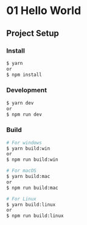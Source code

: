 # 01 Hello World

## Project Setup

### Install

```bash
$ yarn
or
$ npm install
```

### Development

```bash
$ yarn dev
or
$ npm run dev
```

### Build

```bash
# For windows
$ yarn build:win
or
$ npm run build:win

# For macOS
$ yarn build:mac
or
$ npm run build:mac

# For Linux
$ yarn build:linux
or
$ npm run build:linux
```
